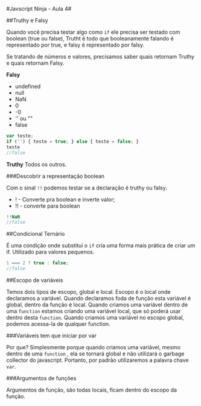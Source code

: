 #Javscript Ninja - Aula 4#

##Truthy e Falsy

Quando você precisa testar algo como ``` if ``` ele precisa ser testado com boolean (true ou false), Trutht é todo que booleanamente falando é representado por true, e falsy é representado por falsy.

Se tratando de números e valores, precisamos saber quais retornam Truthy e quais retornam Falsy.

**Falsy**
- undefined
- null
- NaN
- 0
- -0
- '' ou ""
- false

```javascript
var teste;
if ('') { teste = true; } else { teste = false; }
teste
//false
```

**Truthy**
Todos os outros.

###Descobrir a representação boolean

Com o sinal ```!!``` podemos  testar se a declaração é truthy ou falsy.

- ! - Converte pra boolean e inverte valor;
- !! - converte para boolean

```javascript
!!NaN
//false
```

##Condicional Ternário

É uma condição onde substitui o ```if``` cria uma forma mais prática de criar um if. Utilizado para valores pequenos.

```javascript
1 === 2 ? true : false;
//false
```

##Escopo de variáveis

Temos dois tipos de escopo, global e local. Escopo é o local onde declaramos a variável. Quando declaramos foda de função esta variável é global, dentro da função é local. Quando criamos uma variável dentro de uma ```function``` estamos criando uma variável local, que só poderá usar dentro desta ```function```. Quando criamos uma variável no escopo global, podemos acessa-la de qualquer function.

###Variáveis tem que iniciar por var

Por que? Simplesmente porque quando criamos uma variável, mesmo dentro de uma ```function``` , ela se tornará global e não utilizará o garbage collector do javascript. Portanto, por padrão utilizaremos a palavra chave ```var```.

###Argumentos de funções

Argumentos de função, são todas locais, ficam dentro do escopo da função.

